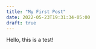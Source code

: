 ```yaml
---
title: "My First Post"
date: 2022-05-23T19:31:34-05:00
draft: true 
---
```


Hello, this is a test!

